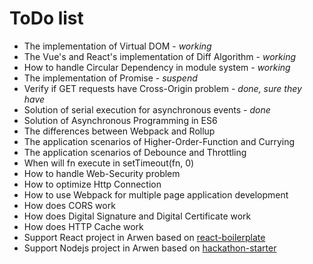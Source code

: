 # ToDo list

-   The implementation of Virtual DOM - _working_
-   The Vue's and React's implementation of Diff Algorithm - _working_
-   How to handle Circular Dependency in module system - _working_
-   The implementation of Promise - _suspend_
-   Verify if GET requests have Cross-Origin problem - _done, sure they have_
-   Solution of serial execution for asynchronous events - _done_
-   Solution of Asynchronous Programming in ES6
-   The differences between Webpack and Rollup
-   The application scenarios of Higher-Order-Function and Currying
-   The application scenarios of Debounce and Throttling
-   When will fn execute in setTimeout(fn, 0)
-   How to handle Web-Security problem
-   How to optimize Http Connection
-   How to use Webpack for multiple page application development
-   How does CORS work
-   How does Digital Signature and Digital Certificate work
-   How does HTTP Cache work
-   Support React project in Arwen based on [react-boilerplate](https://github.com/kawhi66/react-boilerplate)
-   Support Nodejs project in Arwen based on [hackathon-starter](https://github.com/kawhi66/hackathon-starter)
